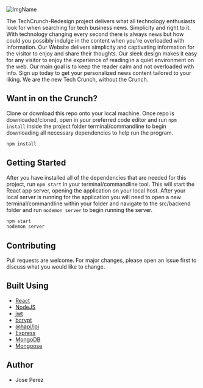 ![ImgName](https://1businessworld.com/wp-content/uploads/2019/12/03/techcrunch-logo.png)

 
The TechCrunch-Redesign project delivers what all technology enthusiasts look for when searching for tech business news. Simplicity and right to it. With technology changing every second there is always news but how could you possibly indulge in the content when you're overloaded with information. Our Website delivers simplicity and captivating information for the visitor to enjoy and share their thoughts. Our sleek design makes it easy for any visitor to enjoy the experience of reading in a quiet environment on the web. Our main goal is to keep the reader calm and not overloaded with info. Sign up today to get your personalized news content tailored to your liking. We are the new Tech Crunch, without the Crunch. 

## Want in on the Crunch? 

Clone or download this repo onto your local machine. Once repo is downloaded/cloned, open in your preferred code editor and run `npm install` inside the project folder terminal/commandline  to begin downloading all necessary dependencies to help run the program.

```bash
npm install
```

## Getting Started
After you have installed all of the dependencies that are needed for this project, run `npm start` in your terminal/commandline tool. This will start the React app server, opening the application on your local host. After your local server is running for the application you will need to open a new terminal/commandline within your folder and navigate to the src/backend folder and run `nodemon server` to begin running the server.
```bash
npm start
nodemon server
```

## Contributing
Pull requests are welcome. For major changes, please open an issue first to discuss what you would like to change.

## Built Using
- [React](https://reactjs.org/)
- [NodeJS](https://nodejs.org/en/)
- [jwt](https://jwt.io/)
- [bcrypt](https://www.npmjs.com/package/bcrypt)
- [@hapi/joi](https://www.npmjs.com/package/@hapi/joi)
- [Express](https://expressjs.com/)
- [MongoDB](https://www.mongodb.com/)
- [Mongoose](https://mongoosejs.com/docs/)



## Author
- Jose Perez

